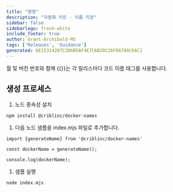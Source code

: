 ```yaml
---
title: "명명"
description: "자동화 키트 - 이름 지정"
sidebar: false
sidebarlogo: fresh-white
include_footer: true
author: Grant-Archibald-MS
tags: ['Releases', 'Guidance']
generated: 8E15314207C3D6B5AF4E7C6B20C26F8A788C66C1
---
```


월 및 버전 번호와 함께 {{<product-name>}}는 각 릴리스마다 코드 이름 태그를 사용합니다.

## 생성 프로세스

1. 노드 종속성 설치

```bash
npm install @criblinc/docker-names
```

1. 다음 노드 샘플을 index.mjs 파일로 추가합니다.

```nodejs
import {generateName} from '@criblinc/docker-names'

const dockerName = generateName();

console.log(dockerName);
```

1. 샘플 실행

```bash
node index.mjs
```
